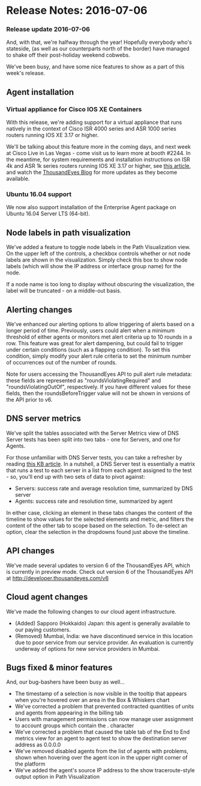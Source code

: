 # Release Notes: 2016-07-06

### Release update 2016-07-06

And, with that, we're halfway through the year! Hopefully everybody who's stateside, \(as well as our counterparts north of the border\) have managed to shake off their post-holiday weekend cobwebs.

We've been busy, and have some nice features to show as a part of this week's release.

##  Agent installation

### Virtual appliance for Cisco IOS XE Containers

With this release, we're adding support for a virtual appliance that runs natively in the context of Cisco ISR 4000 series and ASR 1000 series routers running IOS XE 3.17 or higher.  

We'll be talking about this feature more in the coming days, and next week at Cisco Live in Las Vegas - come visit us to learn more at booth \#2244.  In the meantime, for system requirements and installation instructions on ISR 4k and ASR 1k series routers running IOS XE 3.17 or higher, see [this article](https://success.thousandeyes.com/ViewArticle?articleIdParam=kA0E0000000CmnRKAS), and watch the [ThousandEyes Blog](https://blog.thousandeyes.com/) for more updates as they become available.

### Ubuntu 16.04 support

We now also support installation of the Enterprise Agent package on Ubuntu 16.04 Server LTS \(64-bit\).

## Node labels in path visualization

We've added a feature to toggle node labels in the Path Visualization view. On the upper left of the controls, a checkbox controls whether or not node labels are shown in the visualization. Simply check this box to show node labels \(which will show the IP address or interface group name\) for the node.

If a node name is too long to display without obscuring the visualization, the label will be truncated - on a middle-out basis.

## Alerting changes

We've enhanced our alerting options to allow triggering of alerts based on a longer period of time. Previously, users could alert when a minimum threshold of either agents or monitors met alert criteria up to 10 rounds in a row. This feature was great for alert dampening, but could fail to trigger under certain conditions \(such as a flapping condition\).  To set this condition, simply modify your alert rule criteria to set the minimum number of occurrences out of the number of rounds.

Note for users accessing the ThousandEyes API to pull alert rule metadata: these fields are represented as "roundsViolatingRequired" and "roundsViolatingOutOf", respectively. If you have different values for these fields, then the roundsBeforeTrigger value will not be shown in versions of the API prior to v6.

## DNS server metrics

We've split the tables associated with the Server Metrics view of DNS Server tests has been split into two tabs - one for Servers, and one for Agents.

For those unfamiliar with DNS Server tests, you can take a refresher by reading [this KB article](https://success.thousandeyes.com/ViewArticle?articleIdParam=kA0E0000000CmmrKAC). In a nutshell, a DNS Server test is essentially a matrix that runs a test to each server in a list from each agent assigned to the test - so, you'll end up with two sets of data to pivot against:

* Servers: success rate and average resolution time, summarized by DNS server
* Agents: success rate and resolution time, summarized by agent

In either case, clicking an element in these tabs changes the content of the timeline to show values for the selected elements and metric, and filters the content of the other tab to scope based on the selection. To de-select an option, clear the selection in the dropdowns found just above the timeline.

## API changes

We've made several updates to version 6 of the ThousandEyes API, which is currently in preview mode. Check out version 6 of the ThousandEyes API at http://developer.thousandeyes.com/v6

## Cloud agent changes

We've made the following changes to our cloud agent infrastructure.

* \(Added\) Sapporo \(Hokkaido\) Japan: this agent is generally available to our paying customers.
* \(Removed\) Mumbai, India: we have discontinued service in this location due to poor service from our service provider.  An evaluation is currently underway of options for new service providers in Mumbai.

## Bugs fixed & minor features

And, our bug-bashers have been busy as well...

* The timestamp of a selection is now visible in the tooltip that appears when you're hovered over an area in the Box & Whiskers chart
* We've corrected a problem that prevented contracted quantities of units and agents from appearing in the billing tab
* Users with management permissions can now manage user assignment to account groups which contain the . character
* We've corrected a problem that caused the table tab of the End to End metrics view for an agent to agent test to show the destination server address as 0.0.0.0
* We've removed disabled agents from the list of agents with problems, shown when hovering over the agent icon in the upper right corner of the platform
* We've added the agent's source IP address to the show traceroute-style output option in Path Visualization

